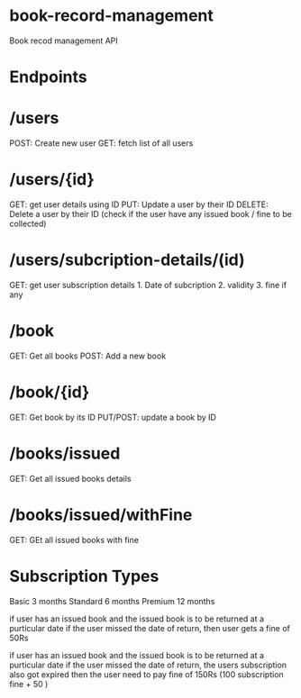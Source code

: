 # book-record-management

Book recod management API

# Endpoints

# /users

POST: Create new user
GET: fetch list of all users

# /users/{id}

GET: get user details using ID
PUT: Update a user by their ID
DELETE: Delete a user by their ID
(check if the user have any issued book / fine to be collected)

# /users/subcription-details/(id)

GET: get user subscription details 1. Date of subcription 2. validity 3. fine if any

# /book

GET: Get all books
POST: Add a new book

# /book/{id}

GET: Get book by its ID
PUT/POST: update a book by ID

# /books/issued

GET: Get all issued books details

# /books/issued/withFine

GET: GEt all issued books with fine

# Subscription Types

Basic 3 months
Standard 6 months
Premium 12 months

if user has an issued book and the issued book is to be returned at a purticular date
if the user missed the date of return, then user gets a fine of 50Rs

if user has an issued book and the issued book is to be returned at a purticular date
if the user missed the date of return, the users subscription also got expired then the user need to pay fine of 150Rs (100 subscription fine + 50 )

<!-- MVC Archetecture -->
<!-- Model View Controller -->
<!-- model and controller are with respect to back end -->
<!-- view with respect to front end -->
<!-- controller brain or logic of our route -->

<!-- Model : it speaks about the structure of MongoDB collection -->
